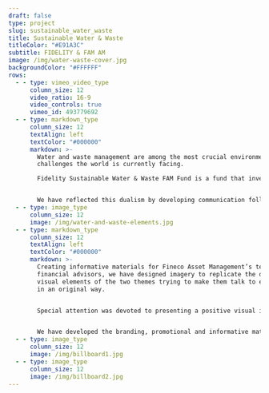 ```yaml
---
draft: false
type: project
slug: sustainable_water_waste
title: Sustainable Water & Waste
titleColor: "#E91A3C"
subtitle: FIDELITY & FAM AM
image: /img/water-waste-cover.jpg
backgroundColor: "#FFFFFF"
rows:
  - - type: vimeo_video_type
      column_size: 12
      video_ratio: 16-9
      video_controls: true
      vimeo_id: 493779692
  - - type: markdown_type
      column_size: 12
      textAlign: left
      textColor: "#000000"
      markdown: >-
        Water and waste management are among the most crucial environmental
        challenges the world is currently facing.

        Fidelity Sustainable Water & Waste FAM Fund is a fund that invests globally in companies involved in the design, manufacture, or sale of products and services in connection with the water and waste management sectors.


        We have reflected this dualism by developing communication following two parallel directions: water and waste.
  - - type: image_type
      column_size: 12
      image: /img/water-and-waste-elements.jpg
  - - type: markdown_type
      column_size: 12
      textAlign: left
      textColor: "#000000"
      markdown: >-
        Creating informative materials for Fineco Asset Management’s team of
        financial advisors, we have designed imagery to replicate the different
        visual elements of the two themes trying to make them talk to each other
        in an original way.


        Special attention was devoted to presenting a positive visual identity for a fund treating two Megatrends and environmental challenges.


        We have developed the branding, promotional and informative materials, and videos.
  - - type: image_type
      column_size: 12
      image: /img/billboard1.jpg
  - - type: image_type
      column_size: 12
      image: /img/billboard2.jpg
---
```

